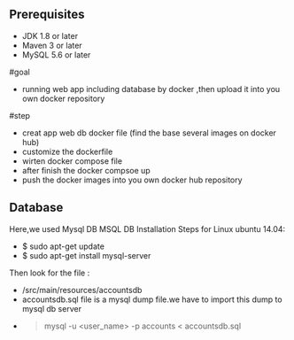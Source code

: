 ## Prerequisites
- JDK 1.8 or later
- Maven 3 or later
- MySQL 5.6 or later

#goal 
- running web app including database by docker ,then upload it into you own docker repository 

#step 
- creat app web db docker file (find the base several images on docker hub) 
- customize the dockerfile 
- wirten docker compose file
- after finish the docker compsoe up
- push the docker images into you own docker hub repository 


## Database
Here,we used Mysql DB 
MSQL DB Installation Steps for Linux ubuntu 14.04:
- $ sudo apt-get update
- $ sudo apt-get install mysql-server

Then look for the file :
- /src/main/resources/accountsdb
- accountsdb.sql file is a mysql dump file.we have to import this dump to mysql db server
- > mysql -u <user_name> -p accounts < accountsdb.sql


